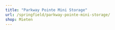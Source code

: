 ```yaml
---
title: "Parkway Pointe Mini Storage"
url: /springfield/parkway-pointe-mini-storage/
shop: Mieten
---
```

